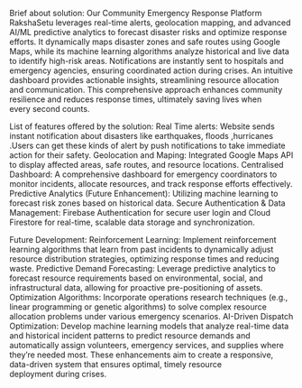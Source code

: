 Brief about  solution:
Our Community Emergency Response Platform RakshaSetu leverages real-time alerts, geolocation mapping, and advanced AI/ML predictive analytics to forecast disaster risks and optimize response efforts. It dynamically maps disaster zones and safe routes using Google Maps, while its machine learning algorithms analyze historical and live data to identify high-risk areas. Notifications are instantly sent to hospitals and emergency agencies, ensuring coordinated action during crises. An intuitive dashboard provides actionable insights, streamlining resource allocation and communication. This comprehensive approach enhances community resilience and reduces response times, ultimately saving lives when every second counts.


List of features offered by the solution:
 Real Time alerts: Website sends instant notification about disasters like earthquakes, floods ,hurricanes .Users can get these kinds of alert by push notifications to take immediate action for their safety. 
Geolocation and Maping: Integrated Google Maps API to display affected areas, safe routes, and resource locations.
Centralised Dashboard: A comprehensive dashboard for emergency coordinators to monitor incidents, allocate resources, and track response efforts effectively. 
Predictive Analytics (Future Enhancement): Utilizing machine learning to forecast risk zones based on historical data.
Secure Authentication & Data Management: Firebase Authentication for secure user login and Cloud Firestore for real-time, scalable data storage and synchronization.



 Future Development:
Reinforcement Learning: Implement reinforcement learning algorithms that learn from past incidents to dynamically adjust resource distribution strategies, optimizing response times and reducing waste.
Predictive Demand Forecasting: Leverage predictive analytics to forecast resource requirements based on environmental, social, and infrastructural data, allowing for proactive pre-positioning of assets.
Optimization Algorithms: Incorporate operations research techniques (e.g., linear programming or genetic algorithms) to solve complex resource allocation problems under various emergency scenarios.
AI-Driven Dispatch Optimization: Develop machine learning models that analyze real-time data and historical incident patterns to predict resource demands and automatically assign volunteers, emergency services, and supplies where they’re needed most.
These enhancements aim to create a responsive, data-driven system that ensures optimal, timely resource deployment during crises.
